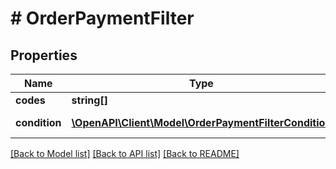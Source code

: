 # # OrderPaymentFilter


## Properties 


Name | Type | Description | Notes
------------ | ------------- | ------------- | -------------
**codes**| **string[]** |   | [optional]
**condition**| [**\OpenAPI\Client\Model\OrderPaymentFilterCondition**](OrderPaymentFilterCondition.md) |  for more information please, see Model/OrderPaymentFilterCondition.php  | [optional]


[[Back to Model list]](../../README.md#models) [[Back to API list]](../../README.md#endpoints) [[Back to README]](../../README.md)

